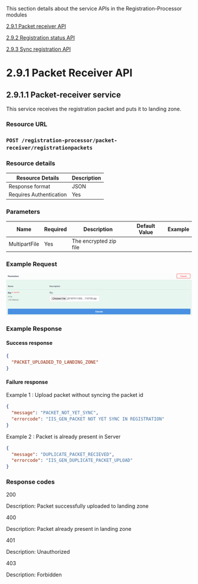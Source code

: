 This section details about the service APIs in the Registration-Processor modules

[2.9.1 Packet receiver API](https://github.com/mosip/mosip/wiki/2.9-Registration-Processor-APIs#281-packet-receiver)

[2.9.2 Registration status API](https://github.com/mosip/mosip/wiki/2.9-Registration-Processor-APIs#282-registration-status)

[2.9.3 Sync registration API](https://github.com/mosip/mosip/wiki/2.9-Registration-Processor-APIs#283-sync-registration)

# 2.9.1 Packet Receiver API
## 2.9.1.1 Packet-receiver service
This service receives the registration packet and puts it to landing zone.

### Resource URL
### `POST /registration-processor/packet-receiver/registrationpackets`

### Resource details

Resource Details | Description
------------ | -------------
Response format | JSON
Requires Authentication | Yes

### Parameters
Name | Required | Description | Default Value | Example
-----|----------|-------------|---------------|--------
MultipartFile|Yes|The encrypted zip file| |

### Example Request
![Request](_images/reg_processor/packet_receiver_sample_input.PNG)

### Example Response

#### Success response
```JSON
{
  "PACKET_UPLOADED_TO_LANDING_ZONE"
}
```
#### Failure response

Example 1 : Upload packet without syncing the packet id
```JSON
{
  "message": "PACKET_NOT_YET_SYNC",
  "errorcode": "IIS_GEN_PACKET NOT YET SYNC IN REGISTRATION"
}
```
Example 2 : Packet is already present in Server
```JSON
{
  "message": "DUPLICATE_PACKET_RECIEVED",
  "errorcode": "IIS_GEN_DUPLICATE_PACKET_UPLOAD"
}
```
### Response codes
200

Description: Packet successfully uploaded to landing zone

400

Description: Packet already present in landing zone

401

Description: Unauthorized

403

Description: Forbidden
